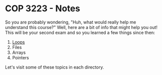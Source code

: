 # COP 3223 - Notes
So you are probably wondering, "Huh, what would really help me understand this course?" Well, here are a bit of info that might help you out! This will be your second exam and so you learned a few things since then:

1. [Loops](https://github.com/maxcell/cop-3223/tree/master/loops)
2. Files
3. Arrays
4. Pointers

Let's visit some of these topics in each directory.
